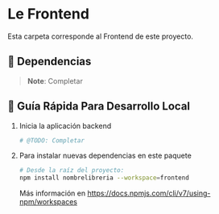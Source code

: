 # Le Frontend

Esta carpeta corresponde al Frontend de este proyecto.

## 🚗 Dependencias

> **Note**: Completar

## 🤖 Guía Rápida Para Desarrollo Local



1. Inicia la aplicación backend

   ```sh
   # @TODO: Completar
   ```

1. Para instalar nuevas dependencias en este paquete

   ```sh
   # Desde la raíz del proyecto:
   npm install nombrelibreria --workspace=frontend
   ```

   Más información en https://docs.npmjs.com/cli/v7/using-npm/workspaces
